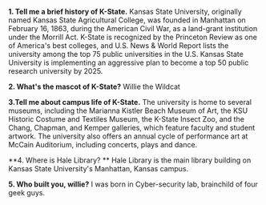 **1. Tell me a brief history of K-State.**
Kansas State University, originally named Kansas State Agricultural College, was founded in Manhattan on February 16, 1863, 
during the American Civil War, as a land-grant institution under the Morrill Act. K-State is recognized by the Princeton 
Review as one of America's best colleges, and U.S. News & World Report lists the university among the top 75 public universities in the U.S. 
Kansas State University is implementing an aggressive plan to become a top 50 public research university by 2025.

**2. What's the mascot of K-State?**
Willie the Wildcat

**3.Tell me about campus life of K-State.**
The university is home to several museums, including the Marianna Kistler Beach Museum of Art, the KSU Historic Costume and Textiles Museum, 
the K-State Insect Zoo, and the Chang, Chapman, and Kemper galleries, which feature faculty and student artwork. 
The university also offers an annual cycle of performance art at McCain Auditorium, including concerts, plays and dance.

**4. Where is Hale Library? **
Hale Library is the main library building on Kansas State University's Manhattan, Kansas campus.

**5. Who built you, willie?**
I was born in Cyber-security lab, brainchild of four geek guys.
